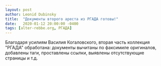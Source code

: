 ```yaml
---
layout: post
author: Leonid Dubinsky
title:  "Документы второго ареста из РГАДА готовы!"
date:   2020-01-12 20:00:00 -0400
tags: [alter-rebbe.org, РГАДА]
---
```


Благодаря усилиям Василия Когаловского, вторая часть коллекция "РГАДА" обработана:
документы вычитаны по факсимиле оригиналов, добавлены таги, проставлены ссылки,
выявлены отсутствующие страницы и т.д.
